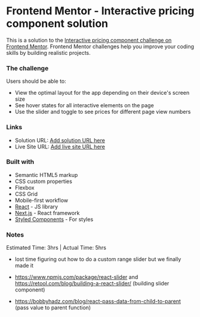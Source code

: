 # Frontend Mentor - Interactive pricing component solution

This is a solution to the [Interactive pricing component challenge on Frontend Mentor](https://www.frontendmentor.io/challenges/interactive-pricing-component-t0m8PIyY8). Frontend Mentor challenges help you improve your coding skills by building realistic projects. 

### The challenge

Users should be able to:

- View the optimal layout for the app depending on their device's screen size
- See hover states for all interactive elements on the page
- Use the slider and toggle to see prices for different page view numbers


### Links

- Solution URL: [Add solution URL here](https://your-solution-url.com)
- Live Site URL: [Add live site URL here](https://your-live-site-url.com)


### Built with

- Semantic HTML5 markup
- CSS custom properties
- Flexbox
- CSS Grid
- Mobile-first workflow
- [React](https://reactjs.org/) - JS library
- [Next.js](https://nextjs.org/) - React framework
- [Styled Components](https://styled-components.com/) - For styles

### Notes
Estimated Time: 3hrs | Actual Time: 5hrs 

- lost time figuring out how to do a custom range slider but we finally made it 

- https://www.npmjs.com/package/react-slider and https://retool.com/blog/building-a-react-slider/ (building slider component)

- https://bobbyhadz.com/blog/react-pass-data-from-child-to-parent (pass value to parent function)

